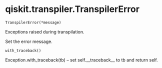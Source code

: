# qiskit.transpiler.TranspilerError



`TranspilerError(*message)`

Exceptions raised during transpilation.

Set the error message.



`with_traceback()`

Exception.with\_traceback(tb) – set self.\_\_traceback\_\_ to tb and return self.
